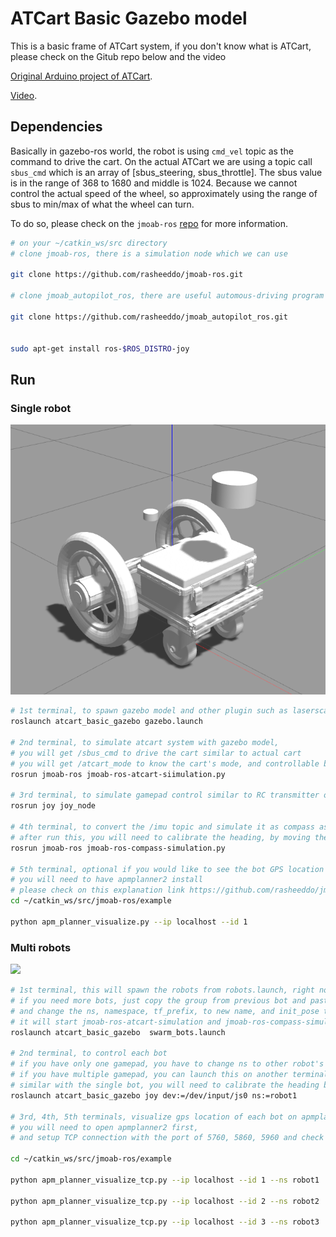 # ATCart Basic Gazebo model

This is a basic frame of ATCart system, if you don't know what is ATCart, please check on the Gitub repo below and the video

[Original Arduino project of ATCart](https://github.com/rasheeddo/BrushlessDriveWheels).

[Video](https://youtu.be/Y4HL69gDDOU).

## Dependencies

Basically in gazebo-ros world, the robot is using `cmd_vel` topic as the command to drive the cart. On the actual ATCart we are using a topic call `sbus_cmd` which is an array of [sbus_steering, sbus_throttle]. The sbus value is in the range of 368 to 1680 and middle is 1024. Because we cannot control the actual speed of the wheel, so approximately using the range of sbus to min/max of what the wheel can turn.

To do so, please check on the `jmoab-ros` [repo](https://github.com/rasheeddo/jmoab-ros#jmoab-with-atcart-wheels) for more information.

```sh
# on your ~/catkin_ws/src directory
# clone jmoab-ros, there is a simulation node which we can use

git clone https://github.com/rasheeddo/jmoab-ros.git 

# clone jmoab_autopilot_ros, there are useful automous-driving program to use with jmoab-ros and AT

git clone https://github.com/rasheeddo/jmoab_autopilot_ros.git


sudo apt-get install ros-$ROS_DISTRO-joy
```

## Run

### Single robot

![](images/atcart_gazebo.png)


```sh
# 1st terminal, to spawn gazebo model and other plugin such as laserscan, imu, gps
roslaunch atcart_basic_gazebo gazebo.launch

# 2nd terminal, to simulate atcart system with gazebo model, 
# you will get /sbus_cmd to drive the cart similar to actual cart
# you will get /atcart_mode to know the cart's mode, and controllable by /atcart_mode_cmd 
rosrun jmoab-ros jmoab-ros-atcart-siimulation.py

# 3rd terminal, to simulate gamepad control similar to RC transmitter of actual cart
rosrun joy joy_node

# 4th terminal, to convert the /imu topic and simulate it as compass as /jmoab_compass
# after run this, you will need to calibrate the heading, by moving the cart forward by gamepad
rosrun jmoab-ros jmoab-ros-compass-simulation.py

# 5th terminal, optional if you would like to see the bot GPS location on map
# you will need to have apmplanner2 install
# please check on this explanation link https://github.com/rasheeddo/jmoab-ros/blob/master/example/gcs.md 
cd ~/catkin_ws/src/jmoab-ros/example

python apm_planner_visualize.py --ip localhost --id 1
````

### Multi robots

![](images/multi-robots.png)


```sh
# 1st terminal, this will spawn the robots from robots.launch, right now there are three bots
# if you need more bots, just copy the group from previous bot and paste after that
# and change the ns, namespace, tf_prefix, to new name, and init_pose to somewhere else
# it will start jmoab-ros-atcart-simulation and jmoab-ros-compass-simulation automatically according to each namespace
roslaunch atcart_basic_gazebo  swarm_bots.launch

# 2nd terminal, to control each bot
# if you have only one gamepad, you have to change ns to other robot's name in order to control it.
# if you have multiple gamepad, you can launch this on another terminal and change dev and ns .
# similar with the single bot, you will need to calibrate the heading by moving the bot forward by gamepad
roslaunch atcart_basic_gazebo joy dev:=/dev/input/js0 ns:=robot1

# 3rd, 4th, 5th terminals, visualize gps location of each bot on apmplanner2
# you will need to open apmplanner2 first, 
# and setup TCP connection with the port of 5760, 5860, 5960 and check on `As Server`

cd ~/catkin_ws/src/jmoab-ros/example

python apm_planner_visualize_tcp.py --ip localhost --id 1 --ns robot1

python apm_planner_visualize_tcp.py --ip localhost --id 2 --ns robot2

python apm_planner_visualize_tcp.py --ip localhost --id 3 --ns robot3


````